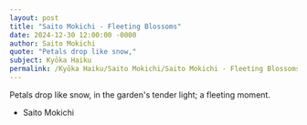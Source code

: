 ```yaml
---
layout: post
title: "Saito Mokichi - Fleeting Blossoms"
date: 2024-12-30 12:00:00 -0000
author: Saito Mokichi
quote: "Petals drop like snow,"
subject: Kyōka Haiku
permalink: /Kyōka Haiku/Saito Mokichi/Saito Mokichi - Fleeting Blossoms
---
```


Petals drop like snow,
in the garden's tender light;
a fleeting moment.

- Saito Mokichi
